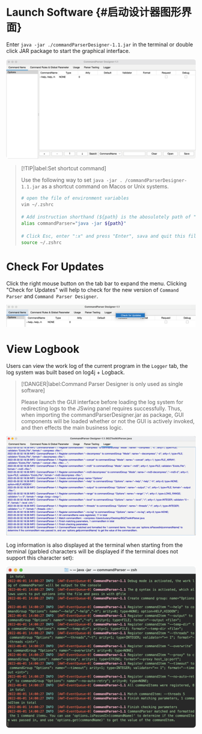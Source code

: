 # Launch Software {#启动设计器图形界面}

Enter `java -jar ./commandParserDesigner-1.1.jar` in the terminal or double click JAR package to start the graphical interface.

![setup-setup](../../../image/setup-setup.png)

> [!TIP|label:Set shortcut command]
>
> Use the following way to set `java -jar . /commandParserDesigner-1.1.jar` as a shortcut command on Macos or Unix systems.
>
> ```bash
> # open the file of environment variables
> vim ~/.zshrc
> 
> # Add instruction shorthand (${path} is the abosulotely path of "commandParserDesigner-1.1.jar")
> alias commandParser="java -jar ${path}"
> 
> # Click Esc, enter ":x" and press "Enter", sava and quit this file
> source ~/.zshrc
> ```

# Check For Updates

Click the right mouse button on the tab bar to expand the menu. Clicking "Check for Updates" will help to check for the new version of `Command Parser` and `Command Parser Designer`.

![setup-update](../../../image/setup-update.png)

# View Logbook

Users can view the work log of the current program in the `Logger` tab, the log system was built based on log4j + Logback.

> [!DANGER|label:Command Parser Designer is only used as single software]
>
> Please launch the GUI interface before loading the log system for redirecting logs to the JSwing panel requires successfully. Thus, when importing the commandParserDesigner.jar as package, GUI components will be loaded whether or not the GUI is actively invoked, and then effects the main business logic.

![setup-logger](../../../image/setup-logger.png)

Log information is also displayed at the terminal when starting from the terminal (garbled characters will be displayed if the terminal does not support this character set):

![setup-console](../../../image/setup-console.png)